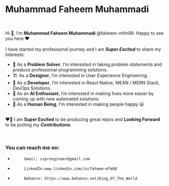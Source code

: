 # Muhammad Faheem Muhammadi
<br>

Hi 👋, I’m **Muhammad Faheem Muhammadi** @faheem-mfm98. Happy to see you here :heart:
<br><br>
I have started my professional journey and I am **_Super Excited_** to share my Interests:

- :brain: As a **Problem Solver**, I’m interested in taking problem statements and produce professional programming solutions.
- :building_construction: As a **Designer**, I’m interested in User Experience Engineering.
- :mechanical_arm: As a **Developer**, I’m interested in React Native, MEAN / MERN Stack, DevOps Solutions. 
- 👀 As an **AI Enthusiast**, I’m interested in making lives more easier by coming up with new automated solutions.  
- :man: As a **Human Being**, I’m interested in making people happy :smiley:
<br> <br>
 
:heart_on_fire: I am **Super Excited** to be producing great repos and **Looking Forward** to be putting my **_Contributions_**.   

<br>

### You can reach me on:

-          Gmail: csprongineer@gmail.com
-          LinkedIn:www.linkedin.com/in/faheem-mfm98
-          Behance: https://www.behance.net/King_Of_The_World

<!--
**faheem-mfm98/faheem-mfm98** is a ✨ _special_ ✨ repository because its `README.md` (this file) appears on your GitHub profile.

Here are some ideas to get you started:

- 🔭 I’m currently working on ...
- 🌱 I’m currently learning ...
- 👯 I’m looking to collaborate on ...
- 🤔 I’m looking for help with ...
- 💬 Ask me about ...
- 📫 How to reach me: ...
- 😄 Pronouns: ...
- ⚡ Fun fact: ...
-->
